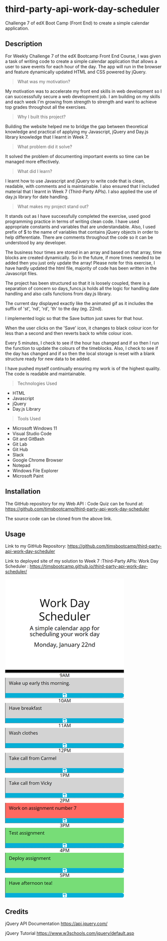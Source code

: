 # third-party-api-work-day-scheduler
Challenge 7 of edX Boot Camp (Front End) to create a simple calendar application.

## Description

For Weekly Challenge 7 of the edX Bootcamp Front End Course, I was given a task of writing code to create a simple calendar
application that allows a user to save events for each hour of the day. The app will run in the browser and feature
dynamically updated HTML and CSS powered by jQuery.


> What was my motivation?

My motivation was to accelerate my front end skills in web development so I can successsfully secure a web development job. 
I am building on my skills and each week I'm growing from strength to strength and want to achieve top grades throughout 
all the exercises.


>Why I built this project?

Building the website helped me to bridge the gap between theoretical knowledge and practical of applying
my Javascript, jQuery and Day.js library knowledge that I learnt in Week 7.


> What problem did it solve?

It solved the problem of documenting important events so time can be managed more effectively.


> What did I learn?

I learnt how to use Javascript and jQuery to write code that is clean, readable, with comments and is maintainable.  I also ensured that I included material that I learnt in Week 7 (Third-Party APIs). I also applied the use of day.js library for date handling.


> What makes my project stand out? 

It stands out as I have successfully completed the exercise, used good programming practice in terms of writing clean code.
I have used appropriate constants and variables that are understandable. Also, I used prefix of $ to the name of variables
that contains jQuery objects in order to help differentiate. There are comments throughout the code so it can be understood by any developer.  

The business hour times are stored in an array and based on that array, time blocks are created dynamically.
So in the future, if more times needed to be added then you just only update the array! Please note for this exercise,
I have hardly updated the html file, majority of code has been written in the Javascript files.

The project has been structured so that it is loosely coupled, there is a separation of concern so days_funcs.js
holds all the logic for handling date handling and also calls functions from day.js library.

The current day displayed exactly like the animated gif as it includes the suffix of 'st', 'nd', 'rd', 'th' to the day (eg. 22nd).

I implemented logic so that the Save button just saves for that hour.

When the user clicks on the 'Save' icon, it changes to black colour icon for less than a second and then reverts back to white colour icon.

Every 5 minutes, I check to see if the hour has changed and if so then I run the function to update the colours of the timeblocks.
Also, I check to see if the day has changed and if so then the local storage is reset with a blank structure ready for new data to be
added.

I have pushed myself continually ensuring my work is of the highest quality. The code is readable and maintainable. 


> Technologies Used

* HTML
* Javascript
* jQuery
* Day.js Library


> Tools Used

* Microsoft Windows 11
* Visual Studio Code
* Git and GitBash
* Git Lab
* Git Hub
* Slack
* Google Chrome Browser
* Notepad
* Windows File Explorer
* Microsoft Paint



## Installation

The GitHub repository for my Web API : Code Quiz can be found at: https://github.com/timsbootcamp/third-party-api-work-day-scheduler

The source code can be cloned from the above link. 


## Usage

Link to my GitHub Repository: https://github.com/timsbootcamp/third-party-api-work-day-scheduler

Link to deployed site of my solution to Week 7 :Third-Party APIs: Work Day Scheduler : https://timsbootcamp.github.io/third-party-api-work-day-scheduler/

![screenshot](screenshot.png)


## Credits

jQuery API Documentation 
https://api.jquery.com/


jQuery Tutorial
https://www.w3schools.com/jquery/default.asp



